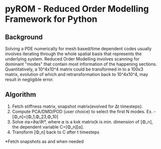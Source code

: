 # pyROM - Reduced Order Modelling Framework for Python

## Background

Solving a PDE numerically for mesh based/time dependent codes usually involves iterating through the whole spatial basis that represents the underlying system. Reduced Order Modelling involves scanning for dominant "modes" that contain most information of the happening sections. Quantitatively, a 10^4x10^4 matrix could be transformed in to a 100x3 matrix, evolution of which and retransformation back to 10^4x10^4, may result in negligible error.

## Algorithm

1.  Fetch stiffness matrix, snapshot matrix(evolved for Δt timesteps).
2.  Compute PCA/DMD/POD (user choice) to select the first N modes. Ex. - [Φ_n]=[Φ_1,Φ_23,Φ_10]
3.  Solve σ⍺=∂⍺/∂t*, where ⍺ is a kxk matrix(k is min. dimension of [Φ_n], the dependent variable C=[Φ_n][⍺].
4.  Transform [Φ_n] back to C after t timesteps

*Fetch snapshots as and when needed
